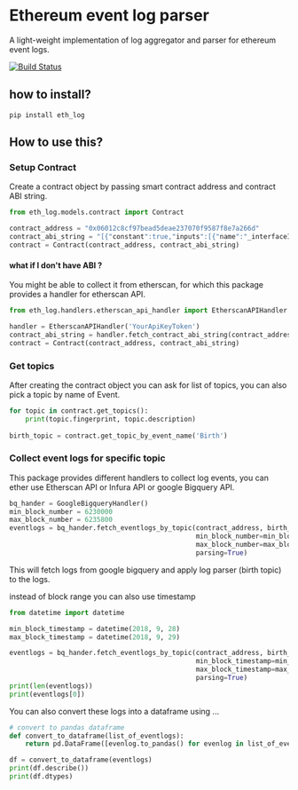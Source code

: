 # Ethereum event log parser
A light-weight implementation of log aggregator and parser for ethereum event logs. 

[![Build Status](https://travis-ci.com/ramtinms/ethereum-log.svg?branch=master)](https://travis-ci.com/ramtinms/ethereum-log)

## how to install?
```
pip install eth_log
```

## How to use this?
### Setup Contract 
Create a contract object by passing smart contract address and contract ABI string.
```python
from eth_log.models.contract import Contract

contract_address = "0x06012c8cf97bead5deae237070f9587f8e7a266d"
contract_abi_string = "[{"constant":true,"inputs":[{"name":"_interfaceID","type":"bytes4"}], ... "
contract = Contract(contract_address, contract_abi_string)
```

#### what if I don't have ABI ?
You might be able to collect it from etherscan, for which this package provides a handler for etherscan API.
```python
from eth_log.handlers.etherscan_api_handler import EtherscanAPIHandler

handler = EtherscanAPIHandler('YourApiKeyToken')
contract_abi_string = handler.fetch_contract_abi_string(contract_address)
contract = Contract(contract_address, contract_abi_string)
```

### Get topics
After creating the contract object you can ask for list of topics, you can also pick a topic by name of Event.
```python
for topic in contract.get_topics():
    print(topic.fingerprint, topic.description)
    
birth_topic = contract.get_topic_by_event_name('Birth')
```

### Collect event logs for specific topic
This package provides different handlers to collect log events, you can ether use Etherscan API or Infura API or google Bigquery API.
```python
bq_hander = GoogleBigqueryHandler()
min_block_number = 6230000
max_block_number = 6235800
eventlogs = bq_hander.fetch_eventlogs_by_topic(contract_address, birth_topic,
                                               min_block_number=min_block_number,
                                               max_block_number=max_block_number,
                                               parsing=True)
```
This will fetch logs from google bigquery and apply log parser (birth topic) to the logs. 

instead of block range you can also use timestamp 
```python
from datetime import datetime 

min_block_timestamp = datetime(2018, 9, 28)
max_block_timestamp = datetime(2018, 9, 29)

eventlogs = bq_hander.fetch_eventlogs_by_topic(contract_address, birth_topic,
                                               min_block_timestamp=min_block_timestamp,
                                               max_block_timestamp=max_block_timestamp,
                                               parsing=True)
print(len(eventlogs))
print(eventlogs[0])
```

You can also convert these logs into a dataframe using ...
```python
# convert to pandas dataframe 
def convert_to_dataframe(list_of_eventlogs):
    return pd.DataFrame([evenlog.to_pandas() for evenlog in list_of_eventlogs])

df = convert_to_dataframe(eventlogs)
print(df.describe())
print(df.dtypes)
```
